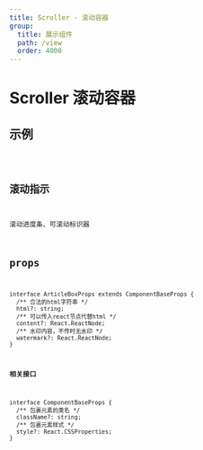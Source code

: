 ```yaml
---
title: Scroller - 滚动容器
group:
  title: 展示组件
  path: /view
  order: 4000
---
```


# Scroller 滚动容器

## 示例

<code src="./scroller-demo.tsx" />

## 滚动指示

滚动进度条、可滚动标识器


## props

```tsx | pure
interface ArticleBoxProps extends ComponentBaseProps {
  /** 合法的html字符串 */
  html?: string;
  /** 可以传入react节点代替html */
  content?: React.ReactNode;
  /** 水印内容，不传时无水印 */
  watermark?: React.ReactNode;
}
```

**相关接口**

```tsx | pure
interface ComponentBaseProps {
  /** 包裹元素的类名 */
  className?: string;
  /** 包裹元素样式 */
  style?: React.CSSProperties;
}
```
